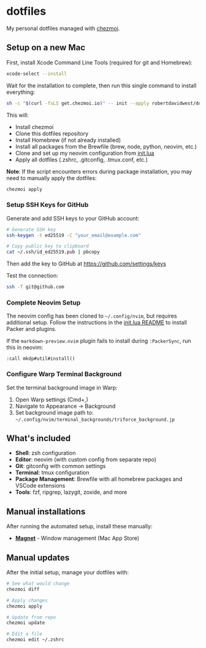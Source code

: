 # dotfiles

My personal dotfiles managed with [chezmoi](https://www.chezmoi.io/).

## Setup on a new Mac

First, install Xcode Command Line Tools (required for git and Homebrew):

```bash
xcode-select --install
```

Wait for the installation to complete, then run this single command to install everything:

```bash
sh -c "$(curl -fsLS get.chezmoi.io)" -- init --apply robertdavidwest/dotfiles
```

This will:
- Install chezmoi
- Clone this dotfiles repository
- Install Homebrew (if not already installed)
- Install all packages from the Brewfile (brew, node, python, neovim, etc.)
- Clone and set up my neovim configuration from [init.lua](https://github.com/robertdavidwest/init.lua)
- Apply all dotfiles (.zshrc, .gitconfig, .tmux.conf, etc.)

**Note**: If the script encounters errors during package installation, you may need to manually apply the dotfiles:

```bash
chezmoi apply
```

### Setup SSH Keys for GitHub

Generate and add SSH keys to your GitHub account:

```bash
# Generate SSH key
ssh-keygen -t ed25519 -C "your_email@example.com"

# Copy public key to clipboard
cat ~/.ssh/id_ed25519.pub | pbcopy
```

Then add the key to GitHub at https://github.com/settings/keys

Test the connection:
```bash
ssh -T git@github.com
```

### Complete Neovim Setup

The neovim config has been cloned to `~/.config/nvim`, but requires additional setup. Follow the instructions in the [init.lua README](https://github.com/robertdavidwest/init.lua) to install Packer and plugins.

If the `markdown-preview.nvim` plugin fails to install during `:PackerSync`, run this in neovim:
```vim
:call mkdp#util#install()
```

### Configure Warp Terminal Background

Set the terminal background image in Warp:
1. Open Warp settings (Cmd+,)
2. Navigate to Appearance → Background
3. Set background image path to: `~/.config/nvim/terminal_backgrounds/triforce_background.jp`

## What's included

- **Shell**: zsh configuration
- **Editor**: neovim (with custom config from separate repo)
- **Git**: gitconfig with common settings
- **Terminal**: tmux configuration
- **Package Management**: Brewfile with all homebrew packages and VSCode extensions
- **Tools**: fzf, ripgrep, lazygit, zoxide, and more

## Manual installations

After running the automated setup, install these manually:

- **[Magnet](https://apps.apple.com/us/app/magnet/id441258766)** - Window management (Mac App Store)

## Manual updates

After the initial setup, manage your dotfiles with:

```bash
# See what would change
chezmoi diff

# Apply changes
chezmoi apply

# Update from repo
chezmoi update

# Edit a file
chezmoi edit ~/.zshrc
```